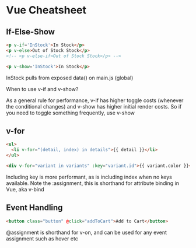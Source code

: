 # Vue Cheatsheet

## If-Else-Show

```html
<p v-if='InStock'>In Stock</p>
<p v-else>Out of Stock Stock</p>
<!-- <p v-else-if>Out of Stock Stock</p> -->

<p v-show='InStock'>In Stock</p>
```

InStock pulls from exposed data() on main.js (global)

When to use v-if and v-show? 

As a general rule for performance, v-if has higher toggle costs (whenever the conditional changes) and v-show has higher initial render costs. So if you need to toggle something frequently, use v-show

## v-for

```html
<ul>
  <li v-for="(detail, index) in details">{{ detail }}</li>
</ul>

<div v-for="variant in variants" :key="variant.id">{{ variant.color }}</div>
```

Including key is more performant, as is including index when no keys available. Note the :assignment, this is shorthand for attribute binding in Vue, aka v-bind

## Event Handling

```html
<button class="button" @click="addToCart">Add to Cart</button>
```

@assignment is shorthand for v-on, and can be used for any event assignment such as hover etc
